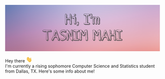  ![](images/520067DC-79E8-4F52-BAE4-9467DC400AFC.JPEG)
 
 Hey there <img src="https://github.com/mahimahithefish/mahimahithefish/blob/main/images/wave.gif" width="20" height="20"> <br />
 I'm currently a rising sophomore Computer Science and Statistics student from Dallas, TX. Here's some info about me!



<!--
**mahimahithefish/mahimahithefish** is a ✨ _special_ ✨ repository because its `README.md` (this file) appears on your GitHub profile.
Here are some ideas to get you started:
- 👯 I’m looking to collaborate on ...
- 🤔 I’m looking for help with ...
- 💬 Ask me about ...
- 
- 😄 Pronouns: ...
- ⚡ Fun fact: ...
-->
